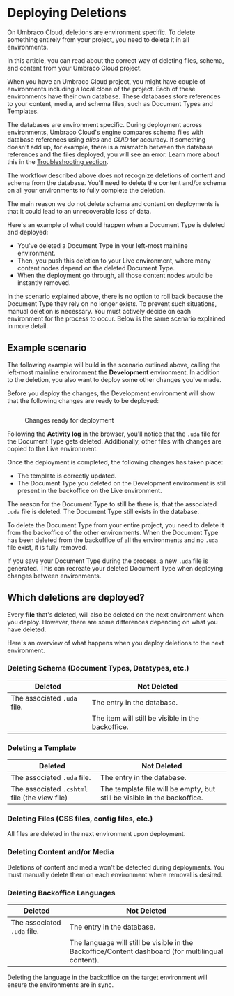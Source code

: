 # Deploying Deletions

On Umbraco Cloud, deletions are environment specific. To delete something entirely from your project, you need to delete it in all environments.

In this article, you can read about the correct way of deleting files, schema, and content from your Umbraco Cloud project.

When you have an Umbraco Cloud project, you might have couple of environments including a local clone of the project. Each of these environments have their own database. These databases store references to your content, media, and schema files, such as Document Types and Templates.

The databases are environment specific. During deployment across environments, Umbraco Cloud's engine compares schema files with database references using _alias_ and _GUID_ for accuracy. If something doesn't add up, for example, there is a mismatch between the database references and the files deployed, you will see an error. Learn more about this in the [Troubleshooting section](../troubleshooting/deployments/).

The workflow described above does not recognize deletions of content and schema from the database. You'll need to delete the content and/or schema on all your environments to fully complete the deletion.

The main reason we do not delete schema and content on deployments is that it could lead to an unrecoverable loss of data.

Here's an example of what could happen when a Document Type is deleted and deployed:

* You've deleted a Document Type in your left-most mainline environment.
* Then, you push this deletion to your Live environment, where many content nodes depend on the deleted Document Type.
* When the deployment go through, all those content nodes would be instantly removed.

In the scenario explained above, there is no option to roll back because the Document Type they rely on no longer exists. To prevent such situations, manual deletion is necessary. You must actively decide on each environment for the process to occur. Below is the same scenario explained in more detail.

## Example scenario

The following example will build in the scenario outlined above, calling the left-most mainline environment the **Development** environment. In addition to the deletion, you also want to deploy some other changes you've made.

Before you deploy the changes, the Development environment will show that the following changes are ready to be deployed:

<figure><img src="../.gitbook/assets/image (42).png" alt=""><figcaption><p>Changes ready for deployment</p></figcaption></figure>

Following the **Activity log** in the browser, you'll notice that the `.uda` file for the Document Type gets deleted. Additionally, other files with changes are copied to the Live environment.

Once the deployment is completed, the following changes has taken place:

* The template is correctly updated.
* The Document Type you deleted on the Development environment is still present in the backoffice on the Live environment.

The reason for the Document Type to still be there is, that the associated `.uda` file is deleted. The Document Type still exists in the database.

To delete the Document Type from your entire project, you need to delete it from the backoffice of the other environments. When the Document Type has been deleted from the backoffice of all the environments and no `.uda` file exist, it is fully removed.

If you save your Document Type during the process, a new `.uda` file is generated. This can recreate your deleted Document Type when deploying changes between environments.

## Which deletions are deployed?

Every **file** that's deleted, will also be deleted on the next environment when you deploy. However, there are some differences depending on what you have deleted.

Here's an overview of what happens when you deploy deletions to the next environment.

### Deleting Schema (Document Types, Datatypes, etc.)

| Deleted                     | Not Deleted                                      |
| --------------------------- | ------------------------------------------------ |
| The associated `.uda` file. | The entry in the database.                       |
|                             | The item will still be visible in the backoffice.|

### Deleting a Template

| Deleted                                      | Not Deleted                                                             |
| -------------------------------------------- | ----------------------------------------------------------------------- |
| The associated `.uda` file.                  | The entry in the database.                                              |
| The associated `.cshtml` file (the view file)| The template file will be empty, but still be visible in the backoffice.|

### Deleting Files (CSS files, config files, etc.)

All files are deleted in the next environment upon deployment.

### Deleting Content and/or Media

Deletions of content and media won't be detected during deployments. You must manually delete them on each environment where removal is desired.

### Deleting Backoffice Languages

| Deleted                                      | Not Deleted                                                                     |
| -------------------------- | ------------------------------------------------------------------------------------------------- |
| The associated `.uda` file.| The entry in the database.                                                                        |
|                            | The language will still be visible in the Backoffice/Content dashboard (for multilingual content).|

Deleting the language in the backoffice on the target environment will ensure the environments are in sync.
